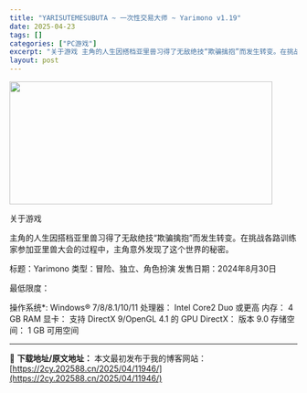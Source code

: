 ```yaml
---
title: "YARISUTEMESUBUTA ~ 一次性交易大师 ~ Yarimono v1.19"
date: 2025-04-23
tags: []
categories: ["PC游戏"]
excerpt: "关于游戏 主角的人生因搭档亚里兽习得了无敌绝技“欺骗擒抱”而发生转变。在挑战各路训练家参加亚里兽大会的过程中，主角意外发现了这个世界的秘密。 标题：Yarimono 类型：冒险、独立、角色扮演 发售日期：2024年8月30日 最低限度： 操作系统*: Windows® 7/8/8.1/10/11 处&hellip;"
layout: post
---
```


<img class="aligncenter size-full wp-image-11943" src="https://2cy.202588.cn/wp-content/uploads/2025/04/2025042311233668.webp" alt="" width="460" height="215" />

关于游戏

主角的人生因搭档亚里兽习得了无敌绝技“欺骗擒抱”而发生转变。在挑战各路训练家参加亚里兽大会的过程中，主角意外发现了这个世界的秘密。

标题：Yarimono
类型：冒险、独立、角色扮演
发售日期：2024年8月30日

最低限度：

操作系统*: Windows® 7/8/8.1/10/11
处理器： Intel Core2 Duo 或更高
内存： 4 GB RAM
显卡： 支持 DirectX 9/OpenGL 4.1 的 GPU
DirectX： 版本 9.0
存储空间： 1 GB 可用空间

---
📖 **下载地址/原文地址：** 本文最初发布于我的博客网站：[https://2cy.202588.cn/2025/04/11946/](https://2cy.202588.cn/2025/04/11946/)
